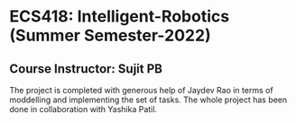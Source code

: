 # ECS418: Intelligent-Robotics (Summer Semester-2022)
## Course Instructor: Sujit PB

The project is completed with generous help of Jaydev Rao in terms of moddelling and implementing the set of tasks. The whole project has been done in collaboration with Yashika Patil.
